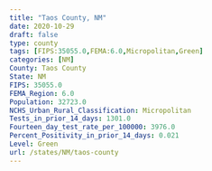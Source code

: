 ```yaml
---
title: "Taos County, NM"
date: 2020-10-29
draft: false
type: county
tags: [FIPS:35055.0,FEMA:6.0,Micropolitan,Green]
categories: [NM]
County: Taos County
State: NM
FIPS: 35055.0
FEMA_Region: 6.0
Population: 32723.0
NCHS_Urban_Rural_Classification: Micropolitan
Tests_in_prior_14_days: 1301.0
Fourteen_day_test_rate_per_100000: 3976.0
Percent_Positivity_in_prior_14_days: 0.021
Level: Green
url: /states/NM/taos-county
---
```



